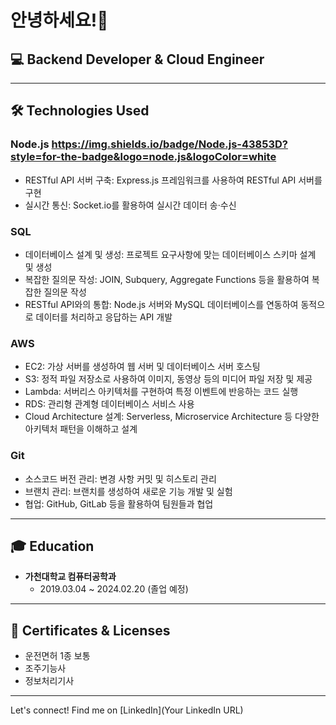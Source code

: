 <!-- Header -->
# 안녕하세요!👋 

## 💻 Backend Developer & Cloud Engineer

---

## 🛠️ Technologies Used

### Node.js 	https://img.shields.io/badge/Node.js-43853D?style=for-the-badge&logo=node.js&logoColor=white
- RESTful API 서버 구축: Express.js 프레임워크를 사용하여 RESTful API 서버를 구현
- 실시간 통신: Socket.io를 활용하여 실시간 데이터 송·수신

### SQL
- 데이터베이스 설계 및 생성: 프로젝트 요구사항에 맞는 데이터베이스 스키마 설계 및 생성
- 복잡한 질의문 작성: JOIN, Subquery, Aggregate Functions 등을 활용하여 복잡한 질의문 작성
- RESTful API와의 통합: Node.js 서버와 MySQL 데이터베이스를 연동하여 동적으로 데이터를 처리하고 응답하는 API 개발

### AWS
- EC2: 가상 서버를 생성하여 웹 서버 및 데이터베이스 서버 호스팅
- S3: 정적 파일 저장소로 사용하여 이미지, 동영상 등의 미디어 파일 저장 및 제공
- Lambda: 서버리스 아키텍처를 구현하여 특정 이벤트에 반응하는 코드 실행
- RDS: 관리형 관계형 데이터베이스 서비스 사용
- Cloud Architecture 설계: Serverless, Microservice Architecture 등 다양한 아키텍처 패턴을 이해하고 설계

### Git
- 소스코드 버전 관리: 변경 사항 커밋 및 히스토리 관리
- 브랜치 관리: 브랜치를 생성하여 새로운 기능 개발 및 실험
- 협업: GitHub, GitLab 등을 활용하여 팀원들과 협업

---

## 🎓 Education
- **가천대학교 컴퓨터공학과**
  - 2019.03.04 ~ 2024.02.20 (졸업 예정)

---

## 🪪 Certificates & Licenses
- 운전면허 1종 보통
- 조주기능사
- 정보처리기사

---

Let's connect! Find me on [LinkedIn](Your LinkedIn URL)
